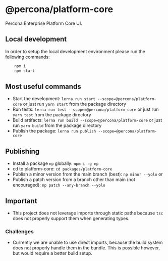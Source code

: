 # @percona/platform-core

Percona Enterprise Platform Core UI.

## Local development

In order to setup the local development environment please run the following commands:

```bash
    npm i
    npm start
```

## Most useful commands

- Start the development: `lerna run start --scope=@percona/platform-core` or just run `yarn start` from the package directory
- Run tests: `lerna run test --scope=@percona/platform-core` or just run `yarn test` from the package directory
- Build artifacts: `lerna run build --scope=@percona/platform-core` or just run `yarn build` from the package directory
- Publish the package: `lerna run publish --scope=@percona/platform-core`

## Publishing

- Install a package `np` globally: `npm i -g np`
- cd to platform-core: `cd packages/platform-core`
- Publish a minor version from the main branch (best): `np minor --yolo` or
- Publish a patch version from a branch other than main (not encouraged): `np patch --any-branch --yolo`

## Important

- This project does not leverage imports through static paths because `tsc` does not properly support them when generating types.

### Challenges

- Currently we are unable to use direct imports, because the build system does not properly handle them in the bundle. This is possible however, but would require a better build setup.

